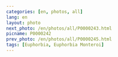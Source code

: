 ```yaml
---
categories: [en, photos, all]
lang: en
layout: photo
next_photo: /en/photos/all/P0000243.html
picname: P0000242
prev_photo: /en/photos/all/P0000245.html
tags: [Euphorbia, Euphorbia Monteroi]
---
```

